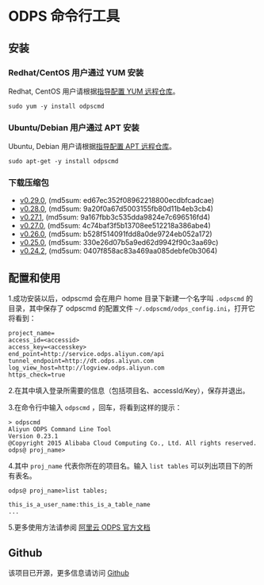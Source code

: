
# ODPS 命令行工具

## 安装

### Redhat/CentOS 用户通过 YUM 安装

<div class="alert alert-info" role="alert">
<p>Redhat, CentOS 用户请根据<a href="/#yum">指导配置 YUM 远程仓库</a>。</p>
</div>


```
sudo yum -y install odpscmd
```

### Ubuntu/Debian 用户通过 APT 安装

<div class="alert alert-info" role="alert">
<p>Ubuntu, Debian 用户请根据<a href="/#apt">指导配置 APT 远程仓库</a>。</p>
</div>


```
sudo apt-get -y install odpscmd
```



### 下载压缩包
* [v0.29.0](/download/odpscmd/0.29.0/odpscmd_public.zip), (md5sum: ed67ec352f08962218800ecdbfcadcae)
* [v0.28.0](/download/odpscmd/0.28.0/odpscmd_public.zip), (md5sum: 9a20f0a67d5003155fb80d11b4eb3cb4)
* [v0.27.1](/download/odpscmd/0.27.1/odpscmd_public.zip), (md5sum: 9a167fbb3c535dda9824e7c696516fd4)
* [v0.27.0](/download/odpscmd/0.27.0/odpscmd_public.zip), (md5sum: 4c74baf3f5b13708ee512218a386abe4)
* [v0.26.0](/download/odpscmd/0.26.0/odpscmd_public.zip), (md5sum: b528f514091fdd8a0de9724eb052a172)
* [v0.25.0](/download/odpscmd/0.25.0/odpscmd_public.zip), (md5sum: 330e26d07b5a9ed62d9942f90c3aa69c)
* [v0.24.2](/download/odpscmd/0.24.2/odpscmd_public.zip), (md5sum: 0407f858ac83a469aa085debfe0b3064)




## 配置和使用

1.成功安装以后，odpscmd 会在用户 home 目录下新建一个名字叫 `.odpscmd` 的目录，其中保存了 odpscmd 的配置文件 `~/.odpscmd/odps_config.ini`，打开它将看到：

```
project_name=
access_id=<accessid>
access_key=<accesskey>
end_point=http://service.odps.aliyun.com/api
tunnel_endpoint=http://dt.odps.aliyun.com
log_view_host=http://logview.odps.aliyun.com
https_check=true
```

2.在其中填入登录所需要的信息（包括项目名、accessId/Key），保存并退出。

3.在命令行中输入 `odpscmd` ，回车，将看到这样的提示：

```
> odpscmd
Aliyun ODPS Command Line Tool
Version 0.23.1
@Copyright 2015 Alibaba Cloud Computing Co., Ltd. All rights reserved.
odps@ proj_name>
```

4.其中 `proj_name` 代表你所在的项目名。输入 `list tables` 可以列出项目下的所有表名。

```
odps@ proj_name>list tables;

this_is_a_user_name:this_is_a_table_name
...
```

5.更多使用方法请参阅 [阿里云 ODPS 官方文档](https://help.aliyun.com/document_detail/odps/tools/console/console.html)


## Github

该项目已开源，更多信息请访问 [Github](https://github.com/aliyun/aliyun-odps-console) 

